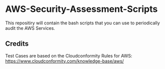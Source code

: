# AWS-Security-Assessment-Scripts

This repositiry will contain the bash scripts that you can use to periodically audit the AWS Services. 


## Credits

Test Cases are based on the Cloudconformity Rules for AWS: https://www.cloudconformity.com/knowledge-base/aws/
